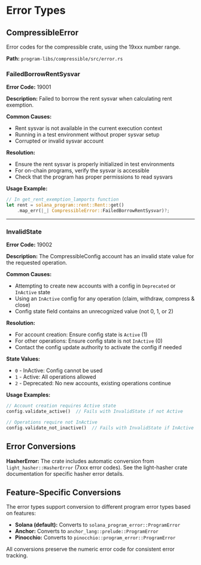 # Error Types

## CompressibleError

Error codes for the compressible crate, using the 19xxx number range.

**Path:** `program-libs/compressible/src/error.rs`

### FailedBorrowRentSysvar

**Error Code:** 19001

**Description:** Failed to borrow the rent sysvar when calculating rent exemption.

**Common Causes:**
- Rent sysvar is not available in the current execution context
- Running in a test environment without proper sysvar setup
- Corrupted or invalid sysvar account

**Resolution:**
- Ensure the rent sysvar is properly initialized in test environments
- For on-chain programs, verify the sysvar is accessible
- Check that the program has proper permissions to read sysvars

**Usage Example:**
```rust
// In get_rent_exemption_lamports function
let rent = solana_program::rent::Rent::get()
    .map_err(|_| CompressibleError::FailedBorrowRentSysvar)?;
```

---

### InvalidState

**Error Code:** 19002

**Description:** The CompressibleConfig account has an invalid state value for the requested operation.

**Common Causes:**
- Attempting to create new accounts with a config in `Deprecated` or `InActive` state
- Using an `InActive` config for any operation (claim, withdraw, compress & close)
- Config state field contains an unrecognized value (not 0, 1, or 2)

**Resolution:**
- For account creation: Ensure config state is `Active` (1)
- For other operations: Ensure config state is not `InActive` (0)
- Contact the config update authority to activate the config if needed

**State Values:**
- `0` - InActive: Config cannot be used
- `1` - Active: All operations allowed
- `2` - Deprecated: No new accounts, existing operations continue

**Usage Examples:**
```rust
// Account creation requires Active state
config.validate_active()  // Fails with InvalidState if not Active

// Operations require not InActive
config.validate_not_inactive()  // Fails with InvalidState if InActive
```

## Error Conversions

**HasherError:** The crate includes automatic conversion from `light_hasher::HasherError` (7xxx error codes). See the light-hasher crate documentation for specific hasher error details.

## Feature-Specific Conversions

The error types support conversion to different program error types based on features:

- **Solana (default):** Converts to `solana_program_error::ProgramError`
- **Anchor:** Converts to `anchor_lang::prelude::ProgramError`
- **Pinocchio:** Converts to `pinocchio::program_error::ProgramError`

All conversions preserve the numeric error code for consistent error tracking.
